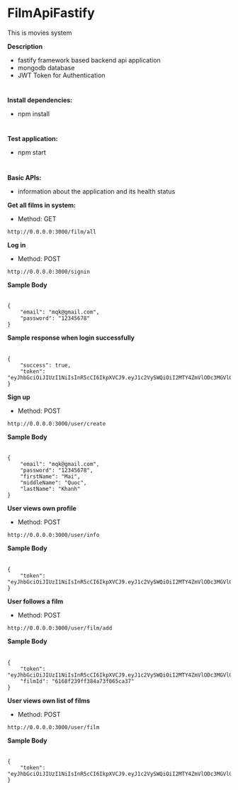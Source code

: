 # FilmApiFastify

This is movies system

**Description**

- fastify framework based backend api application
- mongodb database
- JWT Token for Authentication

#

**Install dependencies:**

- npm install

#

**Test application:**

- npm start

#

**Basic APIs:**

- information about the application and its health status

**Get all films in system:**

- Method: GET

```
http://0.0.0.0:3000/film/all
```

**Log in**

- Method: POST

```
http://0.0.0.0:3000/signin
```

**Sample Body**

######

```
{
    "email": "mqk@gmail.com",
    "password": "12345678"
}
```

**Sample response when login successfully**

######

```
{
    "success": true,
    "token": "eyJhbGciOiJIUzI1NiIsInR5cCI6IkpXVCJ9.eyJ1c2VySWQiOiI2MTY4ZmVlODc3MGVlODM5OGNhNmUxODQiLCJpYXQiOjE2MzQyNzI2NTgsImV4cCI6MTYzNDM1OTA1OH0.IDOz5RbNI7TgcyHVnfStUOkOUMRFVm36ikpEUDMxb4k"
}
```

**Sign up**

- Method: POST

```
http://0.0.0.0:3000/user/create
```

**Sample Body**

######

```
{
    "email": "mqk@gmail.com",
    "password": "12345678",
    "firstName": "Mai",
    "middleName": "Quoc",
    "lastName": "Khanh"
}
```

**User views own profile**

- Method: POST

```
http://0.0.0.0:3000/user/info
```

**Sample Body**

######

```
{
    "token": "eyJhbGciOiJIUzI1NiIsInR5cCI6IkpXVCJ9.eyJ1c2VySWQiOiI2MTY4ZmVlODc3MGVlODM5OGNhNmUxODQiLCJpYXQiOjE2MzQyNzI2NTgsImV4cCI6MTYzNDM1OTA1OH0.IDOz5RbNI7TgcyHVnfStUOkOUMRFVm36ikpEUDMxb4k"
}
```

**User follows a film**

- Method: POST

```
http://0.0.0.0:3000/user/film/add
```

**Sample Body**

######

```
{
    "token": "eyJhbGciOiJIUzI1NiIsInR5cCI6IkpXVCJ9.eyJ1c2VySWQiOiI2MTY4ZmVlODc3MGVlODM5OGNhNmUxODQiLCJpYXQiOjE2MzQyNzI2NTgsImV4cCI6MTYzNDM1OTA1OH0.IDOz5RbNI7TgcyHVnfStUOkOUMRFVm36ikpEUDMxb4k",
    "filmId": "6168f239ff384a73f065ca37"
}
```

**User views own list of films**

- Method: POST

```
http://0.0.0.0:3000/user/film
```

**Sample Body**

######

```
{
    "token": "eyJhbGciOiJIUzI1NiIsInR5cCI6IkpXVCJ9.eyJ1c2VySWQiOiI2MTY4ZmVlODc3MGVlODM5OGNhNmUxODQiLCJpYXQiOjE2MzQyNzI2NTgsImV4cCI6MTYzNDM1OTA1OH0.IDOz5RbNI7TgcyHVnfStUOkOUMRFVm36ikpEUDMxb4k"
}
```
